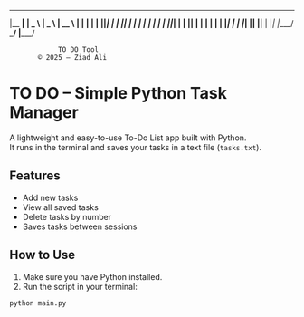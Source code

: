 


 _______   ____         ____   _____  
|__   __| |  _ \       |  _ \ |  __ \ 
   | |    | | | ||_____| | | || |  | |
   | |    | | | ||_____| | | || |  | |
   | |    | |_| |      | |_| || |__| |
   |_|    |____/        \___/ |_____/ 

                TO DO Tool
           © 2025 — Ziad Ali




# TO DO – Simple Python Task Manager 

A lightweight and easy-to-use To-Do List app built with Python.  
It runs in the terminal and saves your tasks in a text file (`tasks.txt`).

##  Features

- Add new tasks
- View all saved tasks
- Delete tasks by number
- Saves tasks between sessions

##  How to Use

1. Make sure you have Python installed.
2. Run the script in your terminal:

```bash
python main.py
